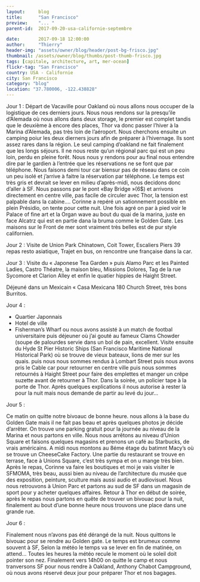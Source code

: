 ```yaml
---
layout:     blog
title:      "San Francisco"
preview:    "... "
parent-id:  2017-09-20-usa-californie-septembre

date:       2017-09-18 12:00:00
author:     "Thierry"
header-img: "assets/owner/blog/header/post-bg-frisco.jpg"
thumbnail: /assets/owner/blog/thumbs/post-thumb-frisco.jpg
tags: [capitale, architecture, art, mer-ocean]
flickr-tag: "San Francisco"
country: USA - Californie
city: San Francisco
category: "blog"
location: "37.780006, -122.438828"
---
```





Jour 1 :
Départ de Vacaville pour Oakland où nous allons nous occuper de la logistique de ces derniers jours. Nous nous rendons sur la presqu’ile d’Alemada où nous allons dans deux storage, le premier est complet tandis que le deuxième à encore des places, Thor va donc passer l’hiver à la Marina d’Alemada, pas très loin de l’aéroport. Nous cherchons ensuite un camping poiur les deux dierners jours afin de préparer à l’hivernage. Ils sont assez rares dans la région. Le seul camping d’oakland ne fait finalement que les longs séjours. Il ne nous reste qu’un régional parc qui est un peu loin, perdu en pleine forêt. Nous nous y rendons  pour au final nous entendre dire par le gardien à l’entrée que les réservations ne se font que par téléphone. Nous faisons demi tour car biensur pas de réseau dans ce coin un peu isolé et  j’arrive à faitre la réservation par téléphone. Le temps est très gris et devrait se lever en milieu d’après-midi, nous decidons donc d’aller à SF. Nous passons par le pont «Bay Bridge »(6$) et arrivons directement en centre ville, pas facile de circuler avec Thor, la tension est palpable dans la cabine…. Corinne a repéré un sationnement possible en plein Présidio, on tente pour cette nuit. Une fois agré on par à pied voir le Palace of fine art et la Organ wave au bout du quai de la marina, juste en face Alcatrz qui est en partie dana la bruma comme le Golden Gate. Les maisons sur le Front de mer sont vraiment très belles est de pur style californien.


Jour 2 :
Visite de 
Union Park
Chinatown, 
Coit Tower, 
Escaliers
Piers 39
repas resto asiatique,
Trajet en bus, on rencontre une française dans la car.



Jour 3 :
Visite du « Japonese Tea Garden » puis Alamo Parc et les Painted Ladies, Castro Théatre, la maison bleu, Missions Dolores, Tag de la rue Sycomore et Clarion Alley et enfin le quatier hippies de Haight Street.

Déjeuné dans un Mexicain « Casa Mexicana 180 Church Street, très bons Burritos.



Jour 4 :
- Quartier Japonnais
- Hotel de ville
- Fisherman’s Wharf ou nous avons assisté à un match de footbal universitaire puis déjeuner où j’ai gouté au fameux Clams Chowder (soupe de palourdes servie dans un bol de pain, excellent.
Visite ensuite du Hyde St Pier Historic Ships (San Francisco Maritime National Historical Park) où se trouve de vieux bateaux, lions de mer sur les quais.
puis nous nous sommes rendus à Lombart Street puis nous avons pris le Cable car pour retourner en centre ville puis nous sommes retournés à Haight Street pour faire des emplettes et manger un crêpe suzette avant de retourner à Thor.
Dans la soirée, un policier tape à la porte de Thor. Après quelques explications il nous autorise à rester là pour la nuit mais nous demande de partir au levé du jour…

Jour 5 :

Ce matin on quitte notre bivoauc de bonne heure. nous allons à la base du Golden Gate mais il ne fait pas beau et après quelques photos je décide d’arrêter.
On trouve une parking gratuit pour la journée au niveau de la Marina et nous partons en ville. Nous nous arrêtons au niveau d’Union Square et faisons quelques magasins et prenons un café au Starbucks, de vrais américains.
A midi nous montons au 8éme étage du batimnt Macy’s où se trouve un CheeseCake Factory. Une partie du restaurant se trouve en terrase, face à Unions Square, c’est très sympa et on u mange très bien.
Après le repas, Corinne va faire les boutiques et moi je vais visiter le SFMOMA, très beau, aussi bien au niveau de l’architecture du musée que des exposition, peinture, sculture mais aussi audio et audiovisuel.
Nous nous retrouvons à Union Parc et partons au sud de SF dans un magasin de sport pour y acheter quelques affaires.
Retour à Thor en début de soirée, après le repas nous partons en quête de trouver un bivouac pour la nuit, finalement au bout d’une bonne heure nous trouvons une place dans une grande rue. 

Jour 6 :

Finalement nous n’avons pas été dérangé de la nuit. Nous quittons le bivouac pour se rendre au Golden gate. Le temps est brumeux comme souvent à SF, Selon la météo le temps va se lever en fin de matinée, on attend… Toutes les heures la météo recule le moment où le soleil doit pointer son nez. Finalement vers 14h00 on quitte le camp et nous tranversons SF pour nous rendre à Oakland, Anthony Chabot Campground, où nous avons réservé deux jour pour préparer Thor et nos bagages. 



